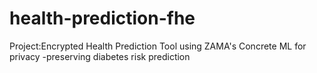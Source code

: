 # health-prediction-fhe
Project:Encrypted Health Prediction Tool using ZAMA's Concrete ML for privacy -preserving diabetes risk prediction

